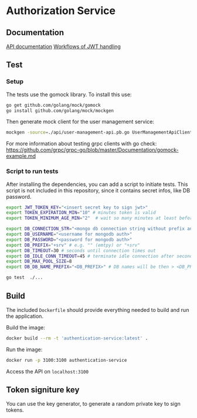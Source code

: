 # Authorization Service

## Documentation

[API documentation](./docs/api.md)
[Workflows of JWT handling](./docs/jwt-token-handling.md)

## Test
### Setup
The tests use the gomock library. To install this use:

```sh
go get github.com/golang/mock/gomock
go install github.com/golang/mock/mockgen
```

Then generate mock client for the user management service:

```sh
mockgen -source=./api/user-management-api.pb.go UserManagementApiClient > mocks/user-management.go
```

For more information about testing grpc clients with go check: <https://github.com/grpc/grpc-go/blob/master/Documentation/gomock-example.md>


### Script to run tests
After installing the dependencies, you can add a script to initiate tests. This script is not included in this repository, since it contains secret infos, like DB password.

```sh
export JWT_TOKEN_KEY="<insert secret key to sign jwt>"
export TOKEN_EXPIRATION_MIN="10" # minutes token is valid
export TOKEN_MINIMUM_AGE_MIN="2"  # wait so many minutes at least before refreshing the token

export DB_CONNECTION_STR="<mongo db connection string without prefix and auth infos>"
export DB_USERNAME="<username for mongodb auth>"
export DB_PASSWORD="<password for mongodb auth>"
export DB_PREFIX="+srv" # e.g. "" (emtpy) or "+srv"
export DB_TIMEOUT=30 # seconds until connection times out
export DB_IDLE_CONN_TIMEOUT=45 # terminate idle connection after seconds
export DB_MAX_POOL_SIZE=8
export DB_DB_NAME_PREFIX="<DB_PREFIX>" # DB names will be then > <DB_PREFIX>+"hard-coded-db-name-as-we-need-it"

go test  ./...
```


## Build

The included `Dockerfile` should provide everything needed to build and run the application.

Build the image:

```sh
docker build --rm -t 'authentication-service:latest' .
```

Run the image:

```sh
docker run -p 3100:3100 authentication-service
```

Access the API on `localhost:3100`

## Token signiture key

You can use the key generator, to generate a random private key to sign tokens.
